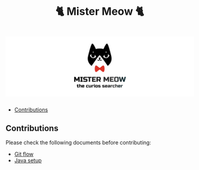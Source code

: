 <h1 align="center">
    🐈 Mister Meow 🐈
</h1>

<h1 align="center">
    <img src="./docs/imgs/MISTER_MEOW.png" />
    <br />
</h1>

<!--toc:start-->

- [Contributions](#contributions)
<!--toc:end-->

## Contributions

Please check the following documents before contributing:

- [Git flow](/docs/conventions/git-flow.md)
- [Java setup](/docs/conventions/java-env.md)
